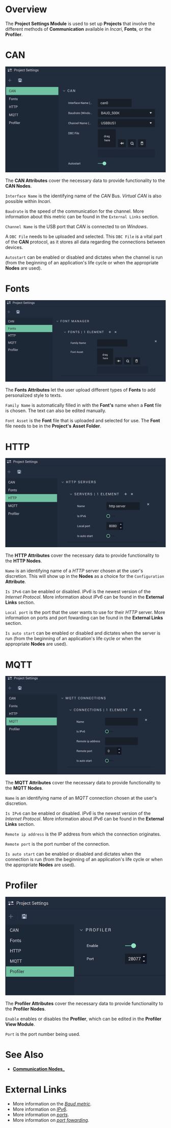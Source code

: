 # Overview



The **Project Settings Module** is used to set up **Projects** that involve the different methods of **Communication** available in *Incari*, **Fonts**, or the **Profiler**. 


# CAN

![The Project Settings CAN Attributes.](../.gitbook/assets/projectsettingscan.png)

The **CAN Attributes** cover the necessary data to provide functionality to the **CAN Nodes**. 

`Interface Name` is the identifying name of the *CAN* Bus. *Virtual CAN* is also possible within *Incari*.

`Baudrate` is the speed of the communication for the channel. More information about this metric can be found in the `External Links` section. 

`Channel Name` is the USB port that *CAN* is connected to on *Windows*.

A `DBC File` needs to be uploaded and selected. This `DBC File` is a vital part of the **CAN** protocol, as it stores all data regarding the connections between devices.


`Autostart` can be enabled or disabled and dictates when the channel is run (from the beginning of an application's life cycle or when the appropriate **Nodes** are used).

# Fonts

![The Project Settings Fonts Attributes.](../.gitbook/assets/projectsettingsfonts.png)

The **Fonts Attributes** let the user upload different types of **Fonts** to add personalized style to texts. 

`Family Name` is automatically filled in with the **Font's** name when a **Font** file is chosen. The text can also be edited manually. 

`Font Asset` is the **Font** file that is uploaded and selected for use. The **Font** file needs to be in the **Project's** **Asset Folder**.


# HTTP

![The Project Settings HTTP Attributes.](../.gitbook/assets/projectsettingshttp.png)


The **HTTP Attributes** cover the necessary data to provide functionality to the **HTTP Nodes**.

`Name` is an identifying name of a *HTTP* server chosen at the user's discretion. This will show up in the **Nodes** as a choice for the `Configuration` **Attribute**.

`Is IPv6` can be enabled or disabled. *IPv6* is the newest version of the *Internet Protocol*. More information about *IPv6* can be found in the **External Links** section.

`Local port` is the port that the user wants to use for their *HTTP* server. More information on ports and port fowarding can be found in the **External Links** section.

`Is auto start` can be enabled or disabled and dictates when the server is run (from the beginning of an application's life cycle or when the appropriate **Nodes** are used).


# MQTT

![The Project Settings MQTT Attributes.](../.gitbook/assets/projectsettingsmqtt.png)

The **MQTT Attributes** cover the necessary data to provide functionality to the **MQTT Nodes**.

`Name` is an identifying name of an *MQTT* connection chosen at the user's discretion. 

`Is IPv6` can be enabled or disabled. *IPv6* is the newest version of the *Internet Protocol*. More information about *IPv6* can be found in the **External Links** section.

`Remote ip address` is the IP address from which the connection originates. 

`Remote port` is the port number of the connection. 

`Is auto start` can be enabled or disabled and dictates when the connection is run (from the beginning of an application's life cycle or when the appropriate **Nodes** are used).

# Profiler

![The Project Settings Profiler Attributes.](../.gitbook/assets/projectsettingsprofiler.png)

The **Profiler Attributes** cover the necessary data to provide functionality to the **Profiler Nodes**.

`Enable` enables or disables the **Profiler**, which can be edited in the **Profiler View Module**.

`Port` is the port number being used. 


# See Also

* [**Communication Nodes_**](../toolbox/communication/README.md)

# External Links

* More information on the [*Baud metric*](https://en.wikipedia.org/wiki/Baud).
* More information on [*IPv6*](https://en.wikipedia.org/wiki/IPv6).
* More information on [*ports*](https://en.wikipedia.org/wiki/Port_%28computer_networking%29).
* More information on [*port fowarding*](https://en.wikipedia.org/wiki/Port_forwarding).